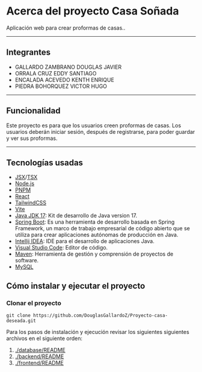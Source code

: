 
# Acerca del proyecto Casa Soñada

Aplicación web para crear proformas de casas..

---

## Integrantes

- GALLARDO ZAMBRANO DOUGLAS JAVIER
- ORRALA CRUZ EDDY SANTIAGO
- ENCALADA ACEVEDO KENTH ENRIQUE
- PIEDRA BOHORQUEZ VICTOR HUGO

---

## Funcionalidad

Este proyecto es para que los usuarios creen proformas de casas. Los usuarios deberán iniciar sesión, después de registrarse, para poder guardar y ver sus proformas.

---

## Tecnologías usadas

- [JSX](https://beta.reactjs.org/learn/writing-markup-with-jsx)/[TSX](https://www.typescriptlang.org/docs/handbook/react.html)
- [Node.js](https://nodejs.org/en/)
- [PNPM](https://pnpm.io/)
- [React](https://reactjs.org/)
- [TailwindCSS](https://tailwindcss.com/)
- [Vite](https://vitejs.dev/)
- [Java JDK 17](https://www.oracle.com/java/technologies/javase/jdk17-archive-downloads.html): Kit de desarrollo de Java version 17.
- [Spring Boot](https://spring.io/projects/spring-boot/): Es una herramienta de desarrollo basada en Spring Framework, un marco de trabajo empresarial de código abierto que se utiliza para crear aplicaciones autónomas de producción en Java.
- [Intellij IDEA](https://www.jetbrains.com/idea/): IDE para el desarrollo de aplicaciones Java.
- [Visual Studio Code](https://code.visualstudio.com/): Editor de código.
- [Maven](https://maven.apache.org/): Herramienta de gestión y comprensión de proyectos de software. 
- [MySQL](https://dev.mysql.com/downloads/mysql/)

## Cómo instalar y ejecutar el proyecto

### Clonar el proyecto

```git
git clone https://github.com/DouglasGallardoZ/Proyecto-casa-deseada.git
```

Para los pasos de instalación y ejecución revisar los siguientes siguientes archivos en el siguiente orden:

1. [./database/README](https://github.com/DouglasGallardoZ/Proyecto-casa-deseada/blob/master/database/README.md)
2. [./backend/README](https://github.com/DouglasGallardoZ/Proyecto-casa-deseada/blob/master/backend-spring/README.md)
3. [./frontend/README](https://github.com/DouglasGallardoZ/Proyecto-casa-deseada/blob/master/frontend/README.md)

